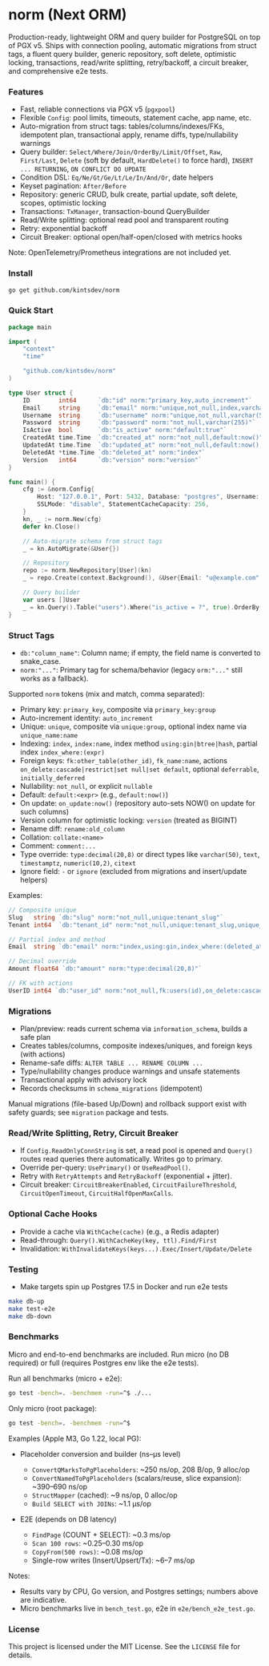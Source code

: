 # norm (Next ORM)

Production-ready, lightweight ORM and query builder for PostgreSQL on top of PGX v5. Ships with connection pooling, automatic migrations from struct tags, a fluent query builder, generic repository, soft delete, optimistic locking, transactions, read/write splitting, retry/backoff, a circuit breaker, and comprehensive e2e tests.

### Features

- Fast, reliable connections via PGX v5 (`pgxpool`)
- Flexible `Config`: pool limits, timeouts, statement cache, app name, etc.
- Auto-migration from struct tags: tables/columns/indexes/FKs, idempotent plan, transactional apply, rename diffs, type/nullability warnings
- Query builder: `Select/Where/Join/OrderBy/Limit/Offset`, `Raw`, `First/Last`, `Delete` (soft by default, `HardDelete()` to force hard), `INSERT ... RETURNING`, `ON CONFLICT DO UPDATE`
- Condition DSL: `Eq/Ne/Gt/Ge/Lt/Le/In/And/Or`, date helpers
- Keyset pagination: `After/Before`
- Repository: generic CRUD, bulk create, partial update, soft delete, scopes, optimistic locking
- Transactions: `TxManager`, transaction-bound QueryBuilder
- Read/Write splitting: optional read pool and transparent routing
- Retry: exponential backoff
- Circuit Breaker: optional open/half-open/closed with metrics hooks

Note: OpenTelemetry/Prometheus integrations are not included yet.

### Install

```bash
go get github.com/kintsdev/norm
```

### Quick Start

```go
package main

import (
    "context"
    "time"

    "github.com/kintsdev/norm"
)

type User struct {
    ID        int64      `db:"id" norm:"primary_key,auto_increment"`
    Email     string     `db:"email" norm:"unique,not_null,index,varchar(255)"`
    Username  string     `db:"username" norm:"unique,not_null,varchar(50)"`
    Password  string     `db:"password" norm:"not_null,varchar(255)"`
    IsActive  bool       `db:"is_active" norm:"default:true"`
    CreatedAt time.Time  `db:"created_at" norm:"not_null,default:now()"`
    UpdatedAt time.Time  `db:"updated_at" norm:"not_null,default:now(),on_update:now()"`
    DeletedAt *time.Time `db:"deleted_at" norm:"index"`
    Version   int64      `db:"version" norm:"version"`
}

func main() {
    cfg := &norm.Config{
        Host: "127.0.0.1", Port: 5432, Database: "postgres", Username: "postgres", Password: "postgres",
        SSLMode: "disable", StatementCacheCapacity: 256,
    }
    kn, _ := norm.New(cfg)
    defer kn.Close()

    // Auto-migrate schema from struct tags
    _ = kn.AutoMigrate(&User{})

    // Repository
    repo := norm.NewRepository[User](kn)
    _ = repo.Create(context.Background(), &User{Email: "u@example.com", Username: "u", Password: "x"})

    // Query builder
    var users []User
    _ = kn.Query().Table("users").Where("is_active = ?", true).OrderBy("id ASC").Limit(10).Find(context.Background(), &users)
}
```

### Struct Tags

- `db:"column_name"`: Column name; if empty, the field name is converted to snake_case.
- `norm:"..."`: Primary tag for schema/behavior (legacy `orm:"..."` still works as a fallback).

Supported `norm` tokens (mix and match, comma separated):

- Primary key: `primary_key`, composite via `primary_key:group`
- Auto-increment identity: `auto_increment`
- Unique: `unique`, composite via `unique:group`, optional index name via `unique_name:name`
- Indexing: `index`, `index:name`, index method `using:gin|btree|hash`, partial index `index_where:(expr)`
- Foreign keys: `fk:other_table(other_id)`, `fk_name:name`, actions `on_delete:cascade|restrict|set null|set default`, optional `deferrable`, `initially_deferred`
- Nullability: `not_null`, or explicit `nullable`
- Default: `default:<expr>` (e.g., `default:now()`)
- On update: `on_update:now()` (repository auto-sets NOW() on update for such columns)
- Version column for optimistic locking: `version` (treated as BIGINT)
- Rename diff: `rename:old_column`
- Collation: `collate:<name>`
- Comment: `comment:...`
- Type override: `type:decimal(20,8)` or direct types like `varchar(50)`, `text`, `timestamptz`, `numeric(10,2)`, `citext`
- Ignore field: `-` or `ignore` (excluded from migrations and insert/update helpers)

Examples:

```go
// Composite unique
Slug   string `db:"slug" norm:"not_null,unique:tenant_slug"`
Tenant int64  `db:"tenant_id" norm:"not_null,unique:tenant_slug,unique_name:uq_accounts_tenant_slug"`

// Partial index and method
Email  string `db:"email" norm:"index,using:gin,index_where:(deleted_at IS NULL)"`

// Decimal override
Amount float64 `db:"amount" norm:"type:decimal(20,8)"`

// FK with actions
UserID int64 `db:"user_id" norm:"not_null,fk:users(id),on_delete:cascade,fk_name:fk_posts_user"`
```

### Migrations

- Plan/preview: reads current schema via `information_schema`, builds a safe plan
- Creates tables/columns, composite indexes/uniques, and foreign keys (with actions)
- Rename-safe diffs: `ALTER TABLE ... RENAME COLUMN ...`
- Type/nullability changes produce warnings and unsafe statements
- Transactional apply with advisory lock
- Records checksums in `schema_migrations` (idempotent)

Manual migrations (file-based Up/Down) and rollback support exist with safety guards; see `migration` package and tests.

### Read/Write Splitting, Retry, Circuit Breaker

- If `Config.ReadOnlyConnString` is set, a read pool is opened and `Query()` routes read queries there automatically. Writes go to primary.
- Override per-query: `UsePrimary()` or `UseReadPool()`.
- Retry with `RetryAttempts` and `RetryBackoff` (exponential + jitter).
- Circuit breaker: `CircuitBreakerEnabled`, `CircuitFailureThreshold`, `CircuitOpenTimeout`, `CircuitHalfOpenMaxCalls`.

### Optional Cache Hooks

- Provide a cache via `WithCache(cache)` (e.g., a Redis adapter)
- Read-through: `Query().WithCacheKey(key, ttl).Find/First`
- Invalidation: `WithInvalidateKeys(keys...).Exec/Insert/Update/Delete`

### Testing

- Make targets spin up Postgres 17.5 in Docker and run e2e tests

```bash
make db-up
make test-e2e
make db-down
```

### Benchmarks

Micro and end-to-end benchmarks are included. Run micro (no DB required) or full (requires Postgres env like the e2e tests).

Run all benchmarks (micro + e2e):

```bash
go test -bench=. -benchmem -run=^$ ./...
```

Only micro (root package):

```bash
go test -bench=. -benchmem -run=^$
```

Examples (Apple M3, Go 1.22, local PG):

- Placeholder conversion and builder (ns–µs level)
  - `ConvertQMarksToPgPlaceholders`: ~250 ns/op, 208 B/op, 9 alloc/op
  - `ConvertNamedToPgPlaceholders` (scalars/reuse, slice expansion): ~390–690 ns/op
  - `StructMapper` (cached): ~9 ns/op, 0 alloc/op
  - `Build SELECT with JOINs`: ~1.1 µs/op

- E2E (depends on DB latency)
  - `FindPage` (COUNT + SELECT): ~0.3 ms/op
  - `Scan 100 rows`: ~0.25–0.30 ms/op
  - `CopyFrom(500 rows)`: ~0.08 ms/op
  - Single-row writes (Insert/Upsert/Tx): ~6–7 ms/op

Notes:
- Results vary by CPU, Go version, and Postgres settings; numbers above are indicative.
- Micro benchmarks live in `bench_test.go`, e2e in `e2e/bench_e2e_test.go`.

### License

This project is licensed under the MIT License. See the `LICENSE` file for details.